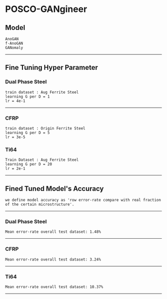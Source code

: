 # POSCO-GANgineer

## Model

```
AnoGAN
f-AnoGAN
GANomaly
```

---

## Fine Tuning Hyper Parameter

### Dual Phase Steel

```
train dataset : Aug Ferrite Steel
learning G per D = 1
lr = 4e-1
```

---

### CFRP

```
train dataset : Origin Ferrite Steel
learning G per D = 5
lr = 3e-5
```

### Ti64

```
Train Dataset : Aug Ferrite Steel
learning G per D = 20
lr = 2e-1
```

---

## Fined Tuned Model's Accuracy

```
we define model accuracy as 'row error-rate compare with real fraction of the certain microstructure'.
```

---

### Dual Phase Steel

```
Mean error-rate overall test dataset: 1.48%
```

---

### CFRP

```
Mean error-rate overall test dataset: 3.24%
```

---

### Ti64

```
Mean error-rate overall test dataset: 10.37%
```

---